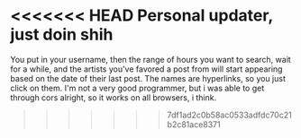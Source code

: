 <<<<<<< HEAD
Personal updater, just doin shih
=======
You put in your username, then the range of hours you want to search, wait for a while, and the artists you've favored a post from will start appearing based on the date of their last post. The names are hyperlinks, so you just click on them. I'm not a very good programmer, but i was able to get through cors alright, so it works on all browsers, i think.
>>>>>>> 7df1ad2c0b58ac0533adfdc70c21b2c81ace8371
